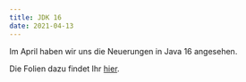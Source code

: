 ```yaml
---
title: JDK 16
date: 2021-04-13
---
```


Im April haben wir uns die Neuerungen in Java 16 angesehen.

Die Folien dazu findet Ihr [hier](https://jug-in.github.io/jug-in.talks/jdk16.html#/).